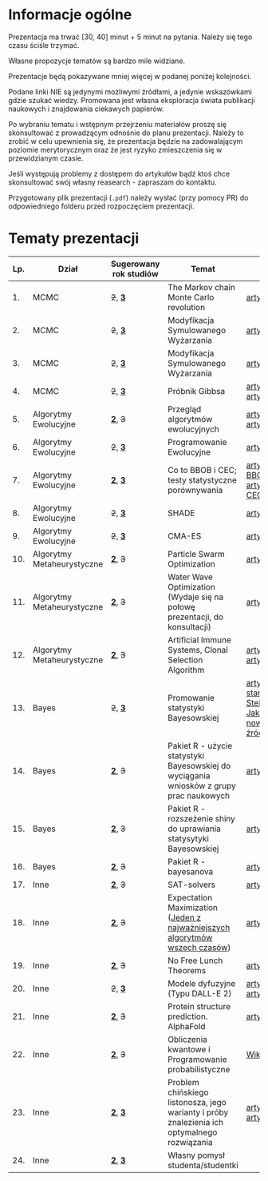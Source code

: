 # Informacje ogólne

Prezentacja ma trwać [30, 40] minut + 5 minut na pytania. Należy się tego czasu ściśle trzymać.

Własne propozycje tematów są bardzo mile widziane.

Prezentacje będą pokazywane mniej więcej w podanej poniżej kolejności.

Podane linki NIE są jedynymi możliwymi źródłami, a jedynie wskazówkami gdzie szukać wiedzy. Promowana jest własna eksploracja świata publikacji naukowych i znajdowania ciekawych papierów.

Po wybraniu tematu i wstępnym przejrzeniu materiałów proszę się skonsultować z prowadzącym odnośnie do planu prezentacji. Należy to zrobić w celu upewnienia się, że prezentacja będzie na zadowalającym poziomie merytorycznym oraz że jest ryzyko zmieszczenia się w przewidzianym czasie.

Jeśli występują problemy z dostępem do artykułów bądź ktoś chce skonsultować swój własny reasearch - zapraszam do kontaktu.

Przygotowany plik prezentacji (`.pdf`) należy wysłać (przy pomocy PR) do odpowiedniego folderu przed rozpoczęciem prezentacji.

# Tematy prezentacji

|        Lp.     |   Dział   |        Sugerowany rok studiów                  |   Temat  |  Link | Osoba prezentująca |
|--------------|--------------------|-------------------------------|-----------------------------|-------|-------|
|1.|MCMC|~~2~~, [**3**](#)|   The Markov chain Monte Carlo revolution | [artykuł](https://www.semanticscholar.org/paper/The-Markov-chain-Monte-Carlo-revolution-Diaconis/4e6258ebd07b548f77f8cd33caf72d811c2bd54c) | Wnęk Kacper |
|2.|MCMC|~~2~~, [**3**](#)| Modyfikacja Symulowanego Wyżarzania | [artykuł](https://hal.inria.fr/hal-03275401/document) | Wojciech Grabias |
|3.|MCMC|~~2~~, [**3**](#)| Modyfikacja Symulowanego Wyżarzania | [artykuł](https://link.springer.com/article/10.1007/s10898-011-9838-3) | Kamil Kisiel |
|4.|MCMC|~~2~~, [**3**](#)| Próbnik Gibbsa | [artykuł1](https://citeseerx.ist.psu.edu/document?repid=rep1&type=pdf&doi=afd3a135cd689b386f0b7d2bc962e3aaddf09b9a); [artykuł2](https://biostat.jhsph.edu/~mmccall/articles/casella_1992.pdf) | NATALIA SAFIEJKO |
|5.|Algorytmy Ewolucyjne|[**2**](#), ~~3~~|Przegląd algorytmów ewolucyjnych| [artykuł1](https://link.springer.com/chapter/10.1007/978-3-030-39958-0_16); [artykuł2](https://arxiv.org/abs/1906.08870) |Krzysztof Sawicki|
|6.|Algorytmy Ewolucyjne|~~2~~, [**3**](#)|Programowanie Ewolucyjne| [artykuł???](https://ieeexplore.ieee.org/stamp/stamp.jsp?arnumber=661555) | |
|7.|Algorytmy Ewolucyjne|[**2**](#), [**3**](#)| Co to BBOB i CEC; testy statystyczne porównywania | [artykuł BBOB](https://doi.org/10.5281/zenodo.2594848), [artykuł CEC](https://link.springer.com/article/10.1007/s00521-022-07788-z) | Łukasz Grabarski |
|8.|Algorytmy Ewolucyjne|~~2~~, [**3**](#)|SHADE| [artykuł](http://metahack.org/CEC2013-SHADE.pdf) | Dawid Płudowski |
|9.|Algorytmy Ewolucyjne|~~2~~, [**3**](#)|CMA-ES| [artykuł](https://dl.acm.org/doi/pdf/10.1162/106365603321828970) | Antoni Zajko |
|10.|Algorytmy Metaheurystyczne|[**2**](#), ~~3~~|Particle Swarm Optimization| [artykuł](https://link.springer.com/article/10.1007/s00500-016-2474-6) |Maciej Szpetmański|
|11.|Algorytmy Metaheurystyczne|[**2**](#), ~~3~~|Water Wave Optimization (Wydaje się na połowę prezentacji, do konsultacji)| [artykuł](https://www.sciencedirect.com/science/article/pii/S0305054814002652) | Karolina Mączka |
|12.|Algorytmy Metaheurystyczne|[**2**](#), ~~3~~|Artificial Immune Systems, Clonal Selection Algorithm| [artykuł1](https://link.springer.com/chapter/10.1007/978-3-642-22371-6_31) [artykuł2](https://link.springer.com/article/10.1007/s10462-011-9206-1) | Magdalena Jeczeń |
|13.|Bayes|~~2~~, [**3**](#)|Promowanie statystyki Bayesowskiej| [artykuł stary (H. Steinhaus)](https://projecteuclid.org/journals/annals-of-mathematical-statistics/volume-28/issue-3/The-Problem-of-Estimation/10.1214/aoms/1177706876.full); [Jakieś nowsze źródło](https://youtu.be/dQw4w9WgXcQ) | |
|14.|Bayes|[**2**](#), ~~3~~|Pakiet R - użycie statystyki Bayesowskiej do wyciągania wniosków z grupy prac naukowych| [artykuł](https://journal.r-project.org/articles/RJ-2022-047/) | |
|15.|Bayes|[**2**](#), ~~3~~|Pakiet R - rozszeżenie shiny do uprawiania statysytyki Bayesowskiej| [artykuł](https://journal.r-project.org/articles/RJ-2022-027/) | Marta Szuwarska |
|16.|Bayes|[**2**](#), ~~3~~|Pakiet R - bayesanova| [artykuł](https://journal.r-project.org/articles/RJ-2022-009/) | |
|17.|Inne|[**2**](#), ~~3~~|SAT-solvers| [artykuł](https://link.springer.com/article/10.1007/s10462-018-9628-0) | |
|18.|Inne|[**2**](#), ~~3~~|Expectation Maximization ([Jeden z najważniejszych algorytmów wszech czasów](http://www.koutschan.de/misc/algorithms.php))| [artykuł](https://www.sciencedirect.com/science/article/pii/S0959152418305614) | |
|19.|Inne|[**2**](#), ~~3~~|No Free Lunch Theorems| [artykuł](https://ieeexplore.ieee.org/document/585893) | Piotr Kosakowski |  
|20.|Inne|~~2~~, [**3**](#)|Modele dyfuzyjne (Typu DALL-E 2)| [artykuł1](https://www.sciencedirect.com/science/article/pii/S136403210900269X?via%3Dihub) [artykuł2](https://arxiv.org/abs/2209.00796) | |
|21.|Inne|[**2**](#), ~~3~~|Protein structure prediction. AlphaFold| [artykuł](https://www.nature.com/articles/s41586-021-03819-2) |Franek Szczepaniak |
|22.|Inne|[**2**](#), ~~3~~| Obliczenia kwantowe i Programowanie probabilistyczne | [Wikipedia](https://en.wikipedia.org/wiki/Probabilistic_programming) | |
|23.|Inne|[**2**](#), [**3**](#)| Problem chińskiego listonosza, jego warianty i próby znalezienia ich optymalnego rozwiązania | [artykuł1](https://www.sciencedirect.com/science/article/pii/0166218X84900891?via%3Dihub) [artykuł2](https://www.google.com/url?sa=t&source=web&rct=j&url=https://ceur-ws.org/Vol-1989/paper12.pdf&ved=2ahUKEwjd5bS3pL79AhVVqosKHbwFC9IQFnoECAgQAQ&usg=AOvVaw0WAdGpAHCZjdhQDU3_i8JL) | Mateusz Nizwantowski |
|24.|Inne|[**2**](#), [**3**](#)| Własny pomysł studenta/studentki |  | |
